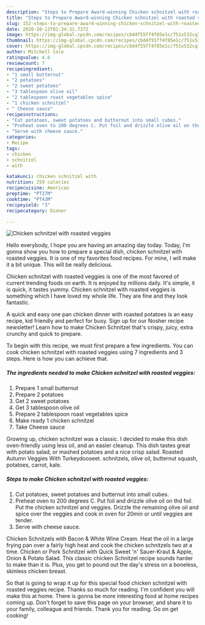 ```yaml
---
description: "Steps to Prepare Award-winning Chicken schnitzel with roasted veggies"
title: "Steps to Prepare Award-winning Chicken schnitzel with roasted veggies"
slug: 152-steps-to-prepare-award-winning-chicken-schnitzel-with-roasted-veggies
date: 2020-10-12T01:34:31.737Z
image: https://img-global.cpcdn.com/recipes/cbd4f55ff4f85e1c/751x532cq70/chicken-schnitzel-with-roasted-veggies-recipe-main-photo.jpg
thumbnail: https://img-global.cpcdn.com/recipes/cbd4f55ff4f85e1c/751x532cq70/chicken-schnitzel-with-roasted-veggies-recipe-main-photo.jpg
cover: https://img-global.cpcdn.com/recipes/cbd4f55ff4f85e1c/751x532cq70/chicken-schnitzel-with-roasted-veggies-recipe-main-photo.jpg
author: Mitchell Cole
ratingvalue: 4.6
reviewcount: 7
recipeingredient:
- "1 small butternut"
- "2 potatoes"
- "2 sweet potatoes"
- "3 tablespoon olive oil"
- "2 tablespoon roast vegetables spice"
- "1 chicken schnitzel"
- " Cheese sauce"
recipeinstructions:
- "Cut potatoes, sweet potatoes and butternut into small cubes."
- "Preheat oven to 200 degrees C. Put foil and drizzle olive oil on thd foil. Put the chicken schnitzel and veggies. Drizzle the remaining olive oil and spice over the veggies and cook in oven for 20min or until veggies are tender."
- "Serve with cheese sauce."
categories:
- Recipe
tags:
- chicken
- schnitzel
- with

katakunci: chicken schnitzel with 
nutrition: 259 calories
recipecuisine: American
preptime: "PT27M"
cooktime: "PT43M"
recipeyield: "3"
recipecategory: Dinner

---
```



![Chicken schnitzel with roasted veggies](https://img-global.cpcdn.com/recipes/cbd4f55ff4f85e1c/751x532cq70/chicken-schnitzel-with-roasted-veggies-recipe-main-photo.jpg)

Hello everybody, I hope you are having an amazing day today. Today, I'm gonna show you how to prepare a special dish, chicken schnitzel with roasted veggies. It is one of my favorites food recipes. For mine, I will make it a bit unique. This will be really delicious.

Chicken schnitzel with roasted veggies is one of the most favored of current trending foods on earth. It is enjoyed by millions daily. It's simple, it is quick, it tastes yummy. Chicken schnitzel with roasted veggies is something which I have loved my whole life. They are fine and they look fantastic.

A quick and easy one pan chicken dinner with roasted potatoes is an easy recipe, kid friendly and perfect for busy. Sign up for our Nosher recipe newsletter! Learn how to make Chicken Schnitzel that&#39;s crispy, juicy, extra crunchy and quick to prepare.


To begin with this recipe, we must first prepare a few ingredients. You can cook chicken schnitzel with roasted veggies using 7 ingredients and 3 steps. Here is how you can achieve that.

<!--inarticleads1-->

##### The ingredients needed to make Chicken schnitzel with roasted veggies:

1. Prepare 1 small butternut
1. Prepare 2 potatoes
1. Get 2 sweet potatoes
1. Get 3 tablespoon olive oil
1. Prepare 2 tablespoon roast vegetables spice
1. Make ready 1 chicken schnitzel
1. Take  Cheese sauce


Growing up, chicken schnitzel was a classic. I decided to make this dish oven-friendly using less oil, and an easier cleanup. This dish tastes great with potato salad, or mashed potatoes and a nice crisp salad. Roasted Autumn Veggies With Turkeydooseet. schnitzels, olive oil, butternut squash, potatoes, carrot, kale. 

<!--inarticleads2-->

##### Steps to make Chicken schnitzel with roasted veggies:

1. Cut potatoes, sweet potatoes and butternut into small cubes.
1. Preheat oven to 200 degrees C. Put foil and drizzle olive oil on thd foil. Put the chicken schnitzel and veggies. Drizzle the remaining olive oil and spice over the veggies and cook in oven for 20min or until veggies are tender.
1. Serve with cheese sauce.


Chicken Schnitzels with Bacon &amp; White Wine Cream. Heat the oil in a large frying pan over a fairly high heat and cook the chicken schnitzels two at a time. Chicken or Pork Schnitzel with Quick Sweet &#39;n&#39; Sauer-Kraut &amp; Apple, Onion &amp; Potato Salad. This classic chicken Schnitzel recipe sounds harder to make than it is. Plus, you get to pound out the day&#39;s stress on a boneless, skinless chicken breast. 

So that is going to wrap it up for this special food chicken schnitzel with roasted veggies recipe. Thanks so much for reading. I'm confident you will make this at home. There is gonna be more interesting food at home recipes coming up. Don't forget to save this page on your browser, and share it to your family, colleague and friends. Thank you for reading. Go on get cooking!
